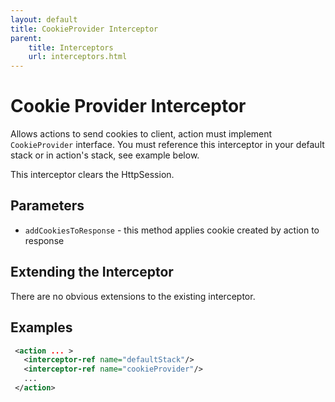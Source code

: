 ```yaml
---
layout: default
title: CookieProvider Interceptor
parent:
    title: Interceptors
    url: interceptors.html
---
```


# Cookie Provider Interceptor

Allows actions to send cookies to client, action must implement `CookieProvider` interface. You must reference this 
interceptor in your default stack or in action's stack, see example below.

This interceptor clears the HttpSession.

## Parameters

 - `addCookiesToResponse` - this method applies cookie created by action to response

## Extending the Interceptor

There are no obvious extensions to the existing interceptor.

## Examples

```xml
 <action ... >
   <interceptor-ref name="defaultStack"/>
   <interceptor-ref name="cookieProvider"/>
   ...
 </action>

```
